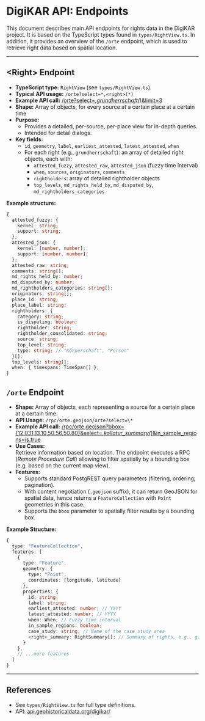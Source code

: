 # DigiKAR API: Endpoints

This document describes main API endpoints for rights data in the DigiKAR project. It is based on the TypeScript types found in `types/RightView.ts`. In addition, it provides an overview of the `/orte` endpoint, which is used to retrieve right data based on spatial location.

---

## \<Right\> Endpoint

- **TypeScript type:** `RightView` (see `types/RightView.ts`)
- **Typical API usage:**
  `/orte?select=*,<right>(*)`
- **Example API call:** [/orte?select=_,grundherrschaft(_)&limit=3](<https://api.geohistoricaldata.org/digikar/orte?select=*,grundherrschaft(*)&limit=3>)
- **Shape:** Array of objects, for every source at a certain place at a certain time
- **Purpose:**
  - Provides a detailed, per-source, per-place view for in-depth queries.
  - Intended for detail dialogs.
- **Key fields:**
  - `id`, `geometry`, `label`, `earliest_attested`, `latest_attested`, `when`
  - For each right (e.g., `grundherrschaft`): an array of detailed right objects, each with:
    - `attested_fuzzy`, `attested_raw`, `attested_json` (fuzzy time interval)
    - `when`, `sources`, `originators`, `comments`
    - `rightholders`: array of detailed rightholder objects
    - `top_levels`, `md_rights_held_by`, `md_disputed_by`, `md_rightholders_categories`

**Example structure:**

```ts
{
  attested_fuzzy: {
    kernel: string;
    support: string;
  };
  attested_json: {
    kernel: [number, number];
    support: [number, number];
  };
  attested_raw: string;
  comments: string[];
  md_rights_held_by: number;
  md_disputed_by: number;
  md_rightholders_categories: string[];
  originators: string[];
  place_id: string;
  place_label: string;
  rightholders: {
    category: string;
    is_disputing: boolean;
    rightholder: string;
    rightholder_consolidated: string;
    source: string;
    top_level: string;
    type: string; // "Körperschaft", "Person"
  }[];
  top_levels: string[];
  when: { timespans: TimeSpan[] };
}
```

## `/orte` Endpoint

- **Shape:** Array of objects, each representing a source for a certain place at a certain time.
- **API Usage:** `/rpc/orte.geojson/orte?select=\*`
- **Example API call:** [/rpc/orte.geojson?bbox={12.031,13.10,50.56,50.80}&select=_,kollatur_summary(_)&in_sample_regions=is.true](<https://api.geohistoricaldata.org/digikar/rpc/orte.geojson?bbox={12.031,13.10,50.56,50.80}&select=*,kollatur_summary(*)&in_sample_regions=is.true>)
- **Use Cases:**  
  Retrieve information based on location. The endpoint executes a RPC (_Remote Procedure Call_) allowing to filter spatially by a bounding box (e.g. based on the current map view).
- **Features:**
  - Supports standard PostgREST query parameters (filtering, ordering, pagination).
  - With content negotiation (`.geojson` suffix), it can return GeoJSON for spatial data, hence returns a `FeatureCollection` with `Point` geometries in this case.
  - Supports the `bbox` parameter to spatially filter results by a bounding box.

**Example Structure:**

```ts
{
  type: "FeatureCollection",
  features: [
    {
      type: "Feature",
      geometry: {
        type: "Point",
        coordinates: [longitude, latitude]
      },
      properties: {
        id: string;
        label: string;
        earliest_attested: number; // YYYY
        latest_attested: number; // YYYY
        when: When; // Fuzzy time interval
        in_sample_regions: boolean;
        case_study: string; // Name of the case study area
        <right>_summary: RightSummary[]; // Summary of rights, e.g., grundherrschaft_summary, depending on which right was joined
      }
    },
    // ...more features
  ]
}
```

---

## References

- See `types/RightView.ts` for full type definitions.
- API: [api.geohistoricaldata.org/digikar/](https://api.geohistoricaldata.org/digikar/)
